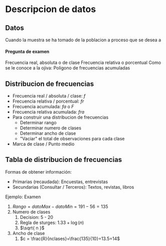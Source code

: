 # Descripcion de datos
## Datos
Cuando la muestra se ha tomado de la poblacion a proceso que se desea a
#### Pregunta de examen
Frecuencia real, absoluta o de clase
Frecuencia relativa o porcentual
Como se le conoce a la ojiva: Poligono de frecuencias acumuladas
## Distribucion de frecuencias
- Frecuencia real / absoluta / clase: $f$
- Frecuencia relativa / porcentual: $fr$
- Frecuencia acumulada: $fa$ o $F$
- Frecuencia relativa acumulada: $fra$
- Para construir una distribucion de frecuencias
	- Determinar rango
	- Determinar numero de clases
	- Determinar ancho de clase
	- "Vaciar" el total de observaciones para cada clase
- Marca de clase / Punto medio

## Tabla de distribucion de frecuencias
Formas de obtener información:
- Primarias (recaudada): Encuestas, entrevistas
- Secundarias (Consultar / Terceros): Textos, revistas, libros

Ejemplo: Examen
1. $Rango = datoMax - datoMin = 191-56=135$
2. Numero de clases
	1. Decision: 5 - 20
	2. Regla de sturges: $1.33+\log(n)$
	3. $\sqrt{ n }$
3. Ancho de clase
	1. $c = \frac{R}{nclases}=\frac{135}{10}=13.5=14$
